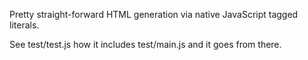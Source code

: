 Pretty straight-forward HTML generation via native JavaScript tagged literals.

See test/test.js how it includes test/main.js and it goes from there.
